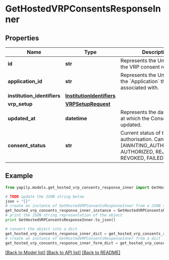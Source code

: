 # GetHostedVRPConsentsResponseInner


## Properties
Name | Type | Description | Notes
------------ | ------------- | ------------- | -------------
**id** | **str** | Represents the Unique Id of the VRP consent request | 
**application_id** | **str** | Represents the Unique Id of the &#x60;Application&#x60; the user is associated with. | 
**institution_identifiers** | [**InstitutionIdentifiers**](InstitutionIdentifiers.md) |  | [optional] 
**vrp_setup** | [**VRPSetupRequest**](VRPSetupRequest.md) |  | [optional] 
**updated_at** | **datetime** | Represents the date and time at which the Consent was updated. | [optional] 
**consent_status** | **str** | Current status of the authorisation. Can be one of [AWAITING_AUTHORIZATION, AUTHORIZED, REJECTED, REVOKED, FAILED, EXPIRED] | [optional] 

## Example

```python
from yapily.models.get_hosted_vrp_consents_response_inner import GetHostedVRPConsentsResponseInner

# TODO update the JSON string below
json = "{}"
# create an instance of GetHostedVRPConsentsResponseInner from a JSON string
get_hosted_vrp_consents_response_inner_instance = GetHostedVRPConsentsResponseInner.from_json(json)
# print the JSON string representation of the object
print GetHostedVRPConsentsResponseInner.to_json()

# convert the object into a dict
get_hosted_vrp_consents_response_inner_dict = get_hosted_vrp_consents_response_inner_instance.to_dict()
# create an instance of GetHostedVRPConsentsResponseInner from a dict
get_hosted_vrp_consents_response_inner_form_dict = get_hosted_vrp_consents_response_inner.from_dict(get_hosted_vrp_consents_response_inner_dict)
```
[[Back to Model list]](../README.md#documentation-for-models) [[Back to API list]](../README.md#documentation-for-api-endpoints) [[Back to README]](../README.md)


